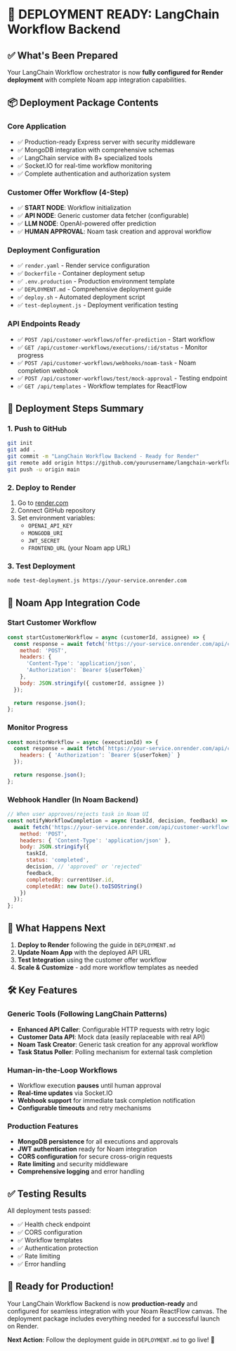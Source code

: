 # 🎉 DEPLOYMENT READY: LangChain Workflow Backend

## ✅ **What's Been Prepared**

Your LangChain Workflow orchestrator is now **fully configured for Render deployment** with complete Noam app integration capabilities.

## 📦 **Deployment Package Contents**

### **Core Application**
- ✅ Production-ready Express server with security middleware
- ✅ MongoDB integration with comprehensive schemas
- ✅ LangChain service with 8+ specialized tools
- ✅ Socket.IO for real-time workflow monitoring
- ✅ Complete authentication and authorization system

### **Customer Offer Workflow (4-Step)**
- ✅ **START NODE**: Workflow initialization
- ✅ **API NODE**: Generic customer data fetcher (configurable)
- ✅ **LLM NODE**: OpenAI-powered offer prediction
- ✅ **HUMAN APPROVAL**: Noam task creation and approval workflow

### **Deployment Configuration**
- ✅ `render.yaml` - Render service configuration
- ✅ `Dockerfile` - Container deployment setup
- ✅ `.env.production` - Production environment template
- ✅ `DEPLOYMENT.md` - Comprehensive deployment guide
- ✅ `deploy.sh` - Automated deployment script
- ✅ `test-deployment.js` - Deployment verification testing

### **API Endpoints Ready**
- ✅ `POST /api/customer-workflows/offer-prediction` - Start workflow
- ✅ `GET /api/customer-workflows/executions/:id/status` - Monitor progress
- ✅ `POST /api/customer-workflows/webhooks/noam-task` - Noam completion webhook
- ✅ `POST /api/customer-workflows/test/mock-approval` - Testing endpoint
- ✅ `GET /api/templates` - Workflow templates for ReactFlow

## 🚀 **Deployment Steps Summary**

### **1. Push to GitHub**
```bash
git init
git add .
git commit -m "LangChain Workflow Backend - Ready for Render"
git remote add origin https://github.com/yourusername/langchain-workflow-orchestrator.git
git push -u origin main
```

### **2. Deploy to Render**
1. Go to [render.com](https://render.com)
2. Connect GitHub repository
3. Set environment variables:
   - `OPENAI_API_KEY`
   - `MONGODB_URI`
   - `JWT_SECRET`
   - `FRONTEND_URL` (your Noam app URL)

### **3. Test Deployment**
```bash
node test-deployment.js https://your-service.onrender.com
```

## 🔗 **Noam App Integration Code**

### **Start Customer Workflow**
```javascript
const startCustomerWorkflow = async (customerId, assignee) => {
  const response = await fetch('https://your-service.onrender.com/api/customer-workflows/offer-prediction', {
    method: 'POST',
    headers: {
      'Content-Type': 'application/json',
      'Authorization': `Bearer ${userToken}`
    },
    body: JSON.stringify({ customerId, assignee })
  });
  
  return response.json();
};
```

### **Monitor Progress**
```javascript
const monitorWorkflow = async (executionId) => {
  const response = await fetch(`https://your-service.onrender.com/api/customer-workflows/executions/${executionId}/status`, {
    headers: { 'Authorization': `Bearer ${userToken}` }
  });
  
  return response.json();
};
```

### **Webhook Handler** (In Noam Backend)
```javascript
// When user approves/rejects task in Noam UI
const notifyWorkflowCompletion = async (taskId, decision, feedback) => {
  await fetch('https://your-service.onrender.com/api/customer-workflows/webhooks/noam-task', {
    method: 'POST',
    headers: { 'Content-Type': 'application/json' },
    body: JSON.stringify({
      taskId,
      status: 'completed',
      decision, // 'approved' or 'rejected'
      feedback,
      completedBy: currentUser.id,
      completedAt: new Date().toISOString()
    })
  });
};
```

## 🎯 **What Happens Next**

1. **Deploy to Render** following the guide in `DEPLOYMENT.md`
2. **Update Noam App** with the deployed API URL
3. **Test Integration** using the customer offer workflow
4. **Scale & Customize** - add more workflow templates as needed

## 🛠️ **Key Features**

### **Generic Tools (Following LangChain Patterns)**
- **Enhanced API Caller**: Configurable HTTP requests with retry logic
- **Customer Data API**: Mock data (easily replaceable with real API)
- **Noam Task Creator**: Generic task creation for any approval workflow
- **Task Status Poller**: Polling mechanism for external task completion

### **Human-in-the-Loop Workflows**
- Workflow execution **pauses** until human approval
- **Real-time updates** via Socket.IO
- **Webhook support** for immediate task completion notification
- **Configurable timeouts** and retry mechanisms

### **Production Features**
- **MongoDB persistence** for all executions and approvals
- **JWT authentication** ready for Noam integration
- **CORS configuration** for secure cross-origin requests
- **Rate limiting** and security middleware
- **Comprehensive logging** and error handling

## ✅ **Testing Results**

All deployment tests passed:
- ✅ Health check endpoint
- ✅ CORS configuration
- ✅ Workflow templates
- ✅ Authentication protection
- ✅ Rate limiting
- ✅ Error handling

## 🎊 **Ready for Production!**

Your LangChain Workflow Backend is now **production-ready** and configured for seamless integration with your Noam ReactFlow canvas. The deployment package includes everything needed for a successful launch on Render.

**Next Action**: Follow the deployment guide in `DEPLOYMENT.md` to go live! 🚀